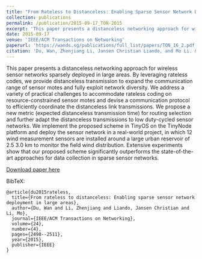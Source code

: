 ```yaml
---
title: "From Rateless to Distanceless: Enabling Sparse Sensor Network Deployment in Large Areas"
collection: publications
permalink: /publication/2015-09-17_TON-2015
excerpt: 'This paper presents a distanceless networking approach for wireless sensor networks sparsely deployed in large areas.'
date: 2015-09-17
venue: 'IEEE/ACM Transactions on Networking'
paperurl: 'https://wands.sg/publications/full_list/papers/TON_16_2.pdf'
citation: 'Du, Wan, Zhenjiang Li, Jansen Christian Liando, and Mo Li. &quot;From rateless to distanceless: Enabling sparse sensor network deployment in large areas.&quot; <i>IEEE/ACM Transactions on Networking</i> 24, no. 4 (2015): 2498-2511.'
---
```


This paper presents a distanceless networking approach for wireless sensor networks sparsely deployed in large areas. By leveraging rateless codes, we provide distanceless transmission to expand the communication range of sensor motes and fully exploit network diversity. We address a variety of practical challenges to accommodate rateless coding on resource-constrained sensor motes and devise a communication protocol to efficiently coordinate the distanceless link transmissions. We propose a new metric (expected distanceless transmission time) for routing selection and further adapt the distanceless transmissions to low duty-cycled sensor networks. We implement the proposed scheme in TinyOS on the TinyNode platform and deploy the sensor network in a real-world project, in which 12 wind measurement sensors are installed around a large urban reservoir of 2.5 3.0 km to monitor the field wind distribution. Extensive experiments show that our proposed scheme significantly outperforms the state-of-the-art approaches for data collection in sparse sensor networks.

[Download paper here](https://wands.sg/publications/full_list/papers/TON_16_2.pdf)

BibTeX:
```
@article{du2015rateless,
  title={From rateless to distanceless: Enabling sparse sensor network deployment in large areas},
  author={Du, Wan and Li, Zhenjiang and Liando, Jansen Christian and Li, Mo},
  journal={IEEE/ACM Transactions on Networking},
  volume={24},
  number={4},
  pages={2498--2511},
  year={2015},
  publisher={IEEE}
}
```
